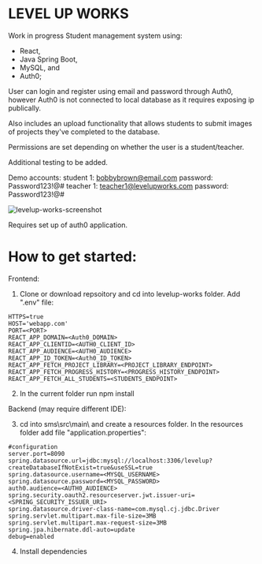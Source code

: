 ﻿# LEVEL UP WORKS #
 
 Work in progress Student management system using: 
 
 - React, 
 - Java Spring Boot, 
 - MySQL, and 
 - Auth0;
 
User can login and register using email and password through Auth0, however Auth0 is not connected to local database as it requires exposing ip publically. 

Also includes an upload functionality that allows students to submit images of projects they've completed to the database.

Permissions are set depending on whether the user is a student/teacher.

Additional testing to be added.

Demo accounts:
student 1: bobbybrown@email.com  password: Password123!@#
teacher 1: teacher1@levelupworks.com password: Password123!@#

![levelup-works-screenshot](https://user-images.githubusercontent.com/84298284/188531977-7ccca060-a1c4-41cd-847e-59955a07fbb0.png)

Requires set up of auth0 application.


# How to get started: #

Frontend:
1. Clone or download repsoitory and cd into levelup-works folder. Add ".env" file: 

```
HTTPS=true
HOST='webapp.com'
PORT=<PORT>
REACT_APP_DOMAIN=<Auth0_DOMAIN>
REACT_APP_CLIENTID=<AUTH0_CLIENT_ID>
REACT_APP_AUDIENCE=<AUTH0_AUDIENCE>
REACT_APP_ID_TOKEN=<Auth0_ID_TOKEN>
REACT_APP_FETCH_PROJECT_LIBRARY=<PROJECT_LIBRARY_ENDPOINT>
REACT_APP_FETCH_PROGRESS_HISTORY=<PROGRESS_HISTORY_ENDPOINT>
REACT_APP_FETCH_ALL_STUDENTS=<STUDENTS_ENDPOINT>
```
2. In the current folder run npm install


Backend (may require different IDE):

3. cd into sms\src\main\ and create a resources folder. In the resources folder add file "application.properties":

```
#configuration
server.port=8090
spring.datasource.url=jdbc:mysql://localhost:3306/levelup?createDatabaseIfNotExist=true&useSSL=true
spring.datasource.username=<MYSQL_USERNAME>
spring.datasource.password=<MYSQL_PASSWORD>
auth0.audience=<AUTH0_AUDIENCE>
spring.security.oauth2.resourceserver.jwt.issuer-uri=<SPRING_SECURITY_ISSUER_URI> 
spring.datasource.driver-class-name=com.mysql.cj.jdbc.Driver
spring.servlet.multipart.max-file-size=3MB
spring.servlet.multipart.max-request-size=3MB
spring.jpa.hibernate.ddl-auto=update
debug=enabled
```

4. Install dependencies

